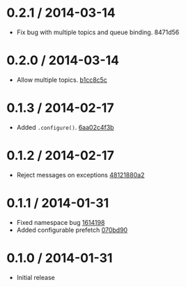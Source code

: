 0.2.1 / 2014-03-14
==================

  - Fix bug with multiple topics and queue binding. 8471d56

0.2.0 / 2014-03-14
==================

  - Allow multiple topics. [b1cc8c5c](https://github.com/recurly/starsky/commit/b1cc8c5c6b8c95c2880292c5017df26f6575a39b)

0.1.3 / 2014-02-17
==================

  - Added `.configure()`. [6aa02c4f3b](https://github.com/recurly/starsky/commit/6aa02c4f3ba136523945f57a1a579d5a0e2cc4f2)

0.1.2 / 2014-02-17
==================

  - Reject messages on exceptions [48121880a2](https://github.com/recurly/starsky/commit/48121880a236517cbcae1337f9767fd631a1d1e3)

0.1.1 / 2014-01-31
==================

  - Fixed namespace bug [1614198](https://github.com/recurly/starsky/commit/1614198634bef97d8b481d30f2c6d6f9e1c1028b)
  - Added configurable prefetch [070bd90](https://github.com/recurly/starsky/commit/070bd90a126646b6cb2273f27143d162f220bfb3)

0.1.0 / 2014-01-31
==================

  - Initial release

